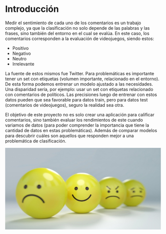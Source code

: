 # Introducción

Medir el sentimiento de cada uno de los comentarios es un trabajo complejo, ya que la clasificación no solo depende de las palabras y las frases, sino también del entorno en el cual se evalúa. En este caso, los comentarios corresponden a la evaluación de videojuegos, siendo estos:
- Positivo
- Negativo
- Neutro
- Irrelevante

La fuente de estos mismos fue Twitter. Para problemáticas es importante tener un set con etiquetas (volumen importante, relacionado en el entorno). De esta forma podemos entrenar un modelo ajustado a las necesidades. Una disparidad sería, por ejemplo: usar un set con etiquetas relacionado con comentarios de políticos. Las precisiones luego de entrenar con estos datos pueden que sea favorable para datos train, pero para datos test (comentarios de videojuegos), seguro la realidad sea otra.

El objetivo de este proyecto no es solo crear una aplicación para calificar comentarios, sino también evaluar los rendimientos de este cuando variamos de datos (para poder comprender la importancia que tiene la cantidad de datos en estas problemáticas). Además de comparar modelos para descubrir cuáles son aquellos que responden mejor a una problemática de clasificación.

![Texto alternativo](https://github.com/Martinerramuspe/Sentimental_comments-project-supervised/blob/main/02-Api_Streamlit/Portada.png?raw=true)
